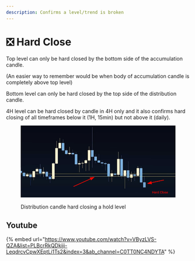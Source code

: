 ```yaml
---
description: Confirms a level/trend is broken
---
```


# ❎ Hard Close

Top level can only be hard closed by the bottom side of the accumulation candle.

(An easier way to remember would be when body of accumulation candle is completely above top level)

Bottom level can only be hard closed by the top side of the distribution candle.

4H level can be hard closed by candle in 4H only and it also confirms hard closing of all timeframes below it (1H, 15min) but not above it (daily).



<figure><img src="../../.gitbook/assets/image (5) (1) (1) (1) (1) (1).png" alt=""><figcaption><p>Distribution candle hard closing a hold level</p></figcaption></figure>

## Youtube

{% embed url="https://www.youtube.com/watch?v=VByzLVS-QZA&list=PLBcrRkQDkiji-LeqdrcvCpwXEptLi1Ts2&index=3&ab_channel=C0TT0NC4NDYTA" %}
